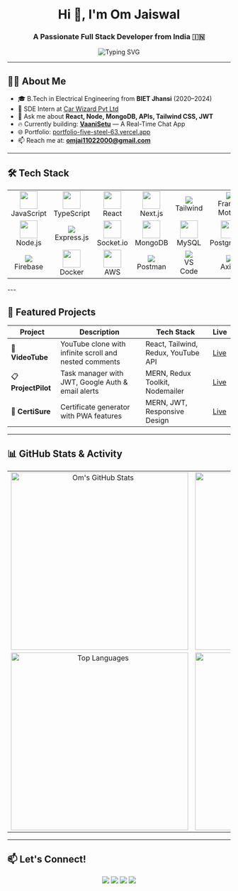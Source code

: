 <h1 align="center">Hi 👋, I'm Om Jaiswal</h1>
<h3 align="center">A Passionate Full Stack Developer from India 🇮🇳</h3>

<p align="center">
  <img src="https://readme-typing-svg.demolab.com?font=Fira+Code&duration=3000&pause=1000&center=true&width=435&lines=Full+Stack+MERN+Developer;React+%7C+Node+%7C+MongoDB+%7C+JWT;DSA+Lover+on+Leetcode;Always+learning+new+things" alt="Typing SVG" />
</p>

---

## 🧑‍💻 About Me

- 🎓 B.Tech in Electrical Engineering from **BIET Jhansi** (2020–2024)  
- 💼 SDE Intern at [Car Wizard Pvt Ltd](https://www.vahanhelp.in/)  
- 💬 Ask me about **React, Node, MongoDB, APIs, Tailwind CSS, JWT**  
- 🔥 Currently building: **[VaaniSetu](https://github.com/omjaiswal45)** — A Real-Time Chat App  
- 🌐 Portfolio: [portfolio-five-steel-63.vercel.app](https://portfolio-five-steel-63.vercel.app/)  
- 📫 Reach me at: **omjai11022000@gmail.com**

---

## 🛠️ Tech Stack

<table align="center">
  <tr>
    <td align="center" width="96"><img src="https://cdn.jsdelivr.net/gh/devicons/devicon/icons/javascript/javascript-original.svg" width="40" /><br/>JavaScript</td>
    <td align="center" width="96"><img src="https://cdn.jsdelivr.net/gh/devicons/devicon/icons/typescript/typescript-original.svg" width="40" /><br/>TypeScript</td>
    <td align="center" width="96"><img src="https://cdn.jsdelivr.net/gh/devicons/devicon/icons/react/react-original.svg" width="40" /><br/>React</td>
    <td align="center" width="96"><img src="https://cdn.jsdelivr.net/gh/devicons/devicon/icons/nextjs/nextjs-original.svg" width="40" /><br/>Next.js</td>
    <td align="center" width="96"><img src="https://img.shields.io/badge/Tailwind_CSS-38B2AC?style=flat-square&logo=tailwind-css&logoColor=white" /><br/>Tailwind</td>
    <td align="center" width="96"><img src="https://img.shields.io/badge/Framer_Motion-EF5CFF?style=flat-square&logo=framer&logoColor=white" /><br/>Framer Motion</td>
  </tr>
  <tr>
    <td align="center" width="96"><img src="https://cdn.jsdelivr.net/gh/devicons/devicon/icons/nodejs/nodejs-original.svg" width="40" /><br/>Node.js</td>
    <td align="center" width="96"><img src="https://img.shields.io/badge/Express.js-grey?style=flat-square&logo=express&logoColor=white" /><br/>Express.js</td>
    <td align="center" width="96"><img src="https://cdn.jsdelivr.net/gh/devicons/devicon/icons/socketio/socketio-original.svg" width="40" /><br/>Socket.io</td>
    <td align="center" width="96"><img src="https://cdn.jsdelivr.net/gh/devicons/devicon/icons/mongodb/mongodb-original.svg" width="40" /><br/>MongoDB</td>
    <td align="center" width="96"><img src="https://cdn.jsdelivr.net/gh/devicons/devicon/icons/mysql/mysql-original.svg" width="40" /><br/>MySQL</td>
    <td align="center" width="96"><img src="https://cdn.jsdelivr.net/gh/devicons/devicon/icons/postgresql/postgresql-original.svg" width="40" /><br/>PostgreSQL</td>
  </tr>
  <tr>
    <td align="center" width="96"><img src="https://img.shields.io/badge/Firebase-ffca28?style=flat-square&logo=firebase&logoColor=black" /><br/>Firebase</td>
    <td align="center" width="96"><img src="https://cdn.jsdelivr.net/gh/devicons/devicon/icons/docker/docker-original.svg" width="40" /><br/>Docker</td>
    <td align="center" width="96"><img src="https://cdn.jsdelivr.net/gh/devicons/devicon/icons/amazonwebservices/amazonwebservices-original.svg" width="40" /><br/>AWS</td>
    <td align="center" width="96"><img src="https://img.shields.io/badge/Postman-orange?style=flat-square&logo=postman&logoColor=white" /><br/>Postman</td>
    <td align="center" width="96"><img src="https://img.shields.io/badge/VS_Code-007ACC?style=flat-square&logo=visual-studio-code&logoColor=white" /><br/>VS Code</td>
    <td align="center" width="96"><img src="https://img.shields.io/badge/Axios-671DDF?style=flat-square&logo=axios&logoColor=white" /><br/>Axios</td>
  </tr>
</table>
---

## 🌟 Featured Projects

| Project | Description | Tech Stack | Live |
|--------|-------------|------------|------|
| 🎥 **VideoTube** | YouTube clone with infinite scroll and nested comments | React, Tailwind, Redux, YouTube API | [Live](https://video-tube-orpin.vercel.app/) |
| 📋 **ProjectPilot** | Task manager with JWT, Google Auth & email alerts | MERN, Redux Toolkit, Nodemailer | [Live](https://project-pilot-om-jaiswals-projects-56697ee4.vercel.app/) |
| 📄 **CertiSure** | Certificate generator with PWA features | MERN, JWT, Responsive Design | [Live](https://certisure.vercel.app/) |

---

## 📊 GitHub Stats & Activity

<table align="center">
  <tr>
    <td align="center">
      <img src="https://github-readme-stats.vercel.app/api?username=omjaiswal45&show_icons=true&theme=radical" width="400" alt="Om's GitHub Stats" />
    </td>
    <td align="center">
      <img src="https://streak-stats.demolab.com?user=omjaiswal45&theme=radical&hide_border=true" width="400" alt="GitHub Streak" />
    </td>
  </tr>
  <tr>
    <td align="center">
      <img src="https://github-readme-stats.vercel.app/api/top-langs/?username=omjaiswal45&layout=compact&theme=radical" width="400" alt="Top Languages" />
    </td>
    <td align="center">
      <img src="https://github-readme-activity-graph.vercel.app/graph?username=omjaiswal45&theme=tokyo-night" width="400" alt="GitHub Activity Graph" />
    </td>
  </tr>
</table>

---

## 📫 Let's Connect!

<p align="center">
  <a href="https://www.linkedin.com/in/omjaiswal45/"><img src="https://img.shields.io/badge/-LinkedIn-blue?style=flat-square&logo=linkedin"/></a>
  <a href="https://github.com/omjaiswal45"><img src="https://img.shields.io/badge/-GitHub-black?style=flat-square&logo=github"/></a>
  <a href="https://leetcode.com/u/jaiswal45/"><img src="https://img.shields.io/badge/-LeetCode-orange?style=flat-square&logo=leetcode"/></a>
  <a href="mailto:omjai11022000@gmail.com"><img src="https://img.shields.io/badge/-Gmail-red?style=flat-square&logo=gmail"/></a>
</p>

